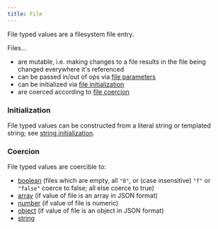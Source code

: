 ```yaml
---
title: File
---
```


File typed values are a filesystem file entry.

Files...
- are mutable, i.e. making changes to a file results in the file being changed everywhere it's referenced
- can be passed in/out of ops via [file parameters](../structure/op-directory/op/parameter/file)
- can be initialized via [file initialization](#initialization)
- are coerced according to [file coercion](#coercion)

### Initialization
File typed values can be constructed from a literal string or templated string; see [string initialization](string#initialization).

### Coercion
File typed values are coercible to:

- [boolean](boolean.md) (files which are empty, all `"0"`, or (case insensitive) `"f"` or `"false"` coerce to false; all else coerce to true)
- [array](array.md) (if value of file is an array in JSON format)
- [number](number.md) (if value of file is numeric)
- [object](object.md) (if value of file is an object in JSON format)
- [string](string.md)